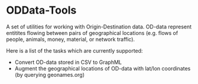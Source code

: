 ODData-Tools
============

A set of utilities for working with Origin-Destination data. OD-data represent entitites flowing between pairs of geographical locations (e.g. flows of people, animals, money, material, or network traffic).

Here is a list of the tasks which are currently supported:
- Convert OD-data stored in CSV to GraphML
- Augment the geographical locations of OD-data with lat/lon coordinates (by querying geonames.org)
